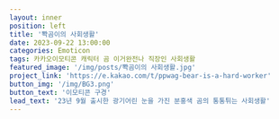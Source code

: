 ```yaml
---
layout: inner
position: left
title: '뽝곰이의 사회생활'
date: 2023-09-22 13:00:00
categories: Emoticon
tags: 카카오이모티콘 캐릭터 곰 이거완전나 직장인 사회생활
featured_image: '/img/posts/뽝곰이의 사회생활.jpg'
project_link: 'https://e.kakao.com/t/ppwag-bear-is-a-hard-worker'
button_img: '/img/BG3.png'
button_text: '이모티콘 구경'
lead_text: '23년 9월 출시한 광기어린 눈을 가진 분홍색 곰의 통통튀는 사회생활'
---
```

